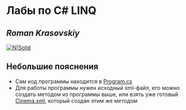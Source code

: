 # Лабы по C# LINQ
## _Roman Krasovskiy_

[![N|Solid](https://romuskras.net/images/logo.png)](https://github.com/RomusKras/LINQ2)

## Небольшие пояснения

- Сам код программы находится в  [Program.cs](https://github.com/RomusKras/LINQ2/blob/master/Program.cs)
- Для работы программы нужен исходный xml-файл, его можно создать методом из программы выше, или взять уже готовый [Cinema.xml](https://github.com/RomusKras/LINQ2/blob/master/Cinema.xml), который создан этим же методом
